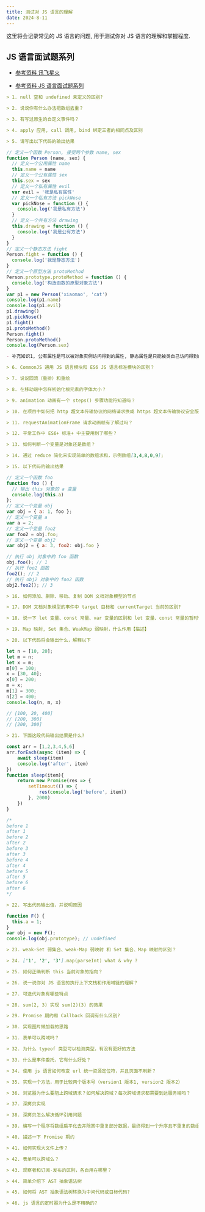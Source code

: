 ```yaml
---
title: 测试对 JS 语言的理解
date: 2024-8-11
---
```

这里将会记录常见的 JS 语言的问题, 用于测试你对 JS 语言的理解和掌握程度.  

## JS 语言面试题系列
- [参考资料 讯飞星火](https://xinghuo.xfyun.cn/desk)

- [参考资料 JS 语言面试题系列](https://cchroot.github.io/interview/pages/interview%20questions/js%E5%9F%BA%E7%A1%80%E9%9D%A2%E8%AF%95%E9%A2%98.html)

``` md
> 1. null 空和 undefined 未定义的区别?
```

``` md
> 2. 说说你有什么办法把数组去重？
```

``` md
> 3. 有写过原生的自定义事件吗？
```

``` md
> 4. apply 应用, call 调用, bind 绑定三者的相同点及区别
```

``` md
> 5. 请写出以下代码的输出结果
```
``` js
// 定义一个函数 Person, 接受两个参数 name, sex
function Person (name, sex) {
  // 定义一个公用属性 name
  this.name = name
  // 定义一个公有属性 sex
  this.sex = sex
  // 定义一个私有属性 evil
  var evil = '我是私有属性'
  // 定义一个私有方法 pickNose
  var pickNose = function () {
    console.log('我是私有方法')
  }
  // 定义一个共有方法 drawing
  this.drawing = function () {
    console.log('我是公有方法')  
  }
}
// 定义一个静态方法 fight
Person.fight = function () {
  console.log('我是静态方法')
}
// 定义一个原型方法 protoMethod
Person.prototype.protoMethod = function () {
  console.log('构造函数的原型对象方法')
}
var p1 = new Person('xiaomao', 'cat')
console.log(p1.name)
console.log(p1.evil)
p1.drawing()
p1.pickNose()
p1.fight()
p1.protoMethod()
Person.fight()
Person.protoMethod()
console.log(Person.sex)
```
``` md
- 补充知识1, 公有属性是可以被对象实例访问得到的属性, 静态属性是只能被类自己访问得到的属性, 而私有属性是只能被类内部访问得到的属性.
```

``` md
> 6. CommonJS 通用 JS 语言模块和 ES6 JS 语言标准模块的区别？
```

``` md
> 7. 说说回流（重排）和重绘
```

``` md
> 8. 在移动端中怎样初始化根元素的字体大小？
```

``` md
> 9. animation 动画有一个 steps() 步骤功能符知道吗？
```

``` md
> 10. 在项目中如何把 http 超文本传输协议的网络请求换成 https 超文本传输协议安全版的网络请求?
```

``` md
> 11. requestAnimationFrame 请求动画帧有了解过吗？
```

``` md
> 12. 平常工作中 ES6+ 标准+ 中主要用到了哪些？
```

``` md
> 13. 如何判断一个变量是对象还是数组？
```

``` md
> 14. 通过 reduce 简化来实现简单的数组求和，示例数组[3,4,8,0,9];
```

``` md
> 15. 以下代码的输出结果
```
``` js
// 定义一个函数 foo
function foo () {
  // 输出 this 对象的 a 变量 
  console.log(this.a)
};
// 定义一个变量 obj
var obj = { a: 1, foo };
// 定义一个变量 a
var a = 2;
// 定义一个变量 foo2
var foo2 = obj.foo;
// 定义一个变量 obj2
var obj2 = { a: 3, foo2: obj.foo }

// 执行 obj 对象中的 foo 函数
obj.foo(); // 1
// 执行 foo2 函数
foo2(); // 2
// 执行 obj2 对象中的 foo2 函数
obj2.foo2(); // 3
```

``` md
> 16. 如何添加、删除、移动、复制 DOM 文档对象模型的节点
```

``` md
> 17. DOM 文档对象模型的事件中 target 目标和 currentTarget 当前的区别?
```

``` md
> 18. 说一下 let 变量、const 常量、var 变量的区别和 let 变量、const 常量的暂时性死区
```

``` md
> 19. Map 映射, Set 集合、WeakMap 弱映射，什么作用【描述】
```

``` md
> 20. 以下代码将会输出什么，解释以下
```
``` js
let n = [10, 20];
let m = n;
let x = m;
m[0] = 100;
x = [30, 40];
x[0] = 200;
m = x;
m[1] = 300;
n[2] = 400;
console.log(n, m, x) 

// [100, 20, 400]
// [200, 300]
// [200, 300]
```

``` md
> 21. 下面这段代码输出结果是什么?
```
``` js
const arr = [1,2,3,4,5,6]
arr.forEach(async (item) => {
    await sleep(item)
    console.log('after', item)
})
function sleep(item){
    return new Promise(res => {
        setTimeout(() => {
            res(console.log('before', item))
        }, 2000)
    })
}

/*
before 1
after 1
before 2
after 2
before 3
after 3
before 4
after 4
before 5
after 5
before 6
after 6
*/
```

``` md
> 22. 写出代码输出值，并说明原因
```
``` js
function F() {
  this.a = 1;
}
var obj = new F();
console.log(obj.prototype); // undefined
```

``` md
> 23. weak-Set 弱集合、weak-Map 弱映射 和 Set 集合、Map 映射的区别？
```

``` md
> 24. ['1', '2', '3'].map(parseInt) what & why ?
```

``` md
> 25. 如何正确判断 this 当前对象的指向？
```

``` md
> 26. 说一说你对 JS 语言的执行上下文栈和作用域链的理解？
```

``` md
> 27. 可迭代对象有哪些特点
```

``` md
> 28. sum(2, 3) 实现 sum(2)(3) 的效果
```

``` md
> 29. Promise 期约和 Callback 回调有什么区别?
```

``` md
> 30. 实现图片懒加载的思路
```

``` md
> 31. 表单可以跨域吗？
```

``` md
> 32. 为什么 typeof 类型可以检测类型，有没有更好的方法
```

``` md
> 33. 什么是事件委托，它有什么好处？
```

``` md
> 34. 使用 js 语言如何改变 url 统一资源定位符，并且页面不刷新？
```

``` md
> 35. 实现一个方法，用于比较两个版本号（version1 版本1, version2 版本2）
```

``` md
> 36. 浏览器为什么要阻止跨域请求？如何解决跨域？每次跨域请求都需要到达服务端吗？
```

``` md
> 37. 深拷贝实现
```

``` md
> 38. 深拷贝怎么解决循环引用问题
```

``` md
> 39. 编写一个程序将数组扁平化去并除其中重复部分数据，最终得到一个升序且不重复的数组
```

``` md
> 40. 描述一下 Promise 期约
```

``` md
> 41. 如何实现大文件上传？
```

``` md
> 42. 表单可以跨域么？
```

``` md
> 43. 观察者和订阅-发布的区别，各⾃⽤在哪⾥？
```

``` md
> 44. 简单介绍下 AST 抽象语法树
```

``` md
> 45. 如何将 AST 抽象语法树转换为中间代码或目标代码?
```

``` md
> 46. js 语言的定时器为什么是不精确的?
```